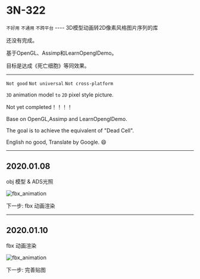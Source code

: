 # 3N-322


`不好用` `不通用` `不跨平台` ---- 3D模型动画转2D像素风格图片序列的库

还没有完成。

基于OpenGL、Assimp和LearnOpenglDemo。

目标是达成《死亡细胞》等同效果。

----------

`Not good` `Not universal` `Not cross-platform `

`3D` animation model `to` `2D` pixel style picture.

Not yet completed！！！！


Base on OpenGL,Assimp and LearnOpenglDemo.

The goal is to achieve the equivalent of "Dead Cell".

English no good, Translate by Google. :smile:

----------

## 2020.01.08

obj 模型 & ADS光照

![fbx_animation](https://github.com/PENGPPP/3N-322/blob/master/gif/Jan-10-2020%2015-25-01.gif)

下一步: fbx 动画渲染

----------
## 2020.01.10

fbx 动画渲染

![fbx_animation](https://github.com/PENGPPP/3N-322/blob/master/gif/Jan-10-2020%2015-19-04.gif)

下一步: 完善贴图
